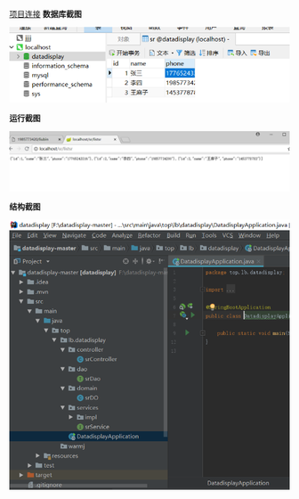 [项目连接](https://github.com/1985773420/liubin/tree/master/datadisplay-master)
**数据库截图**



![](1.PNG)



**运行截图**



![](2.PNG)




**结构截图**




![](3.PNG)
